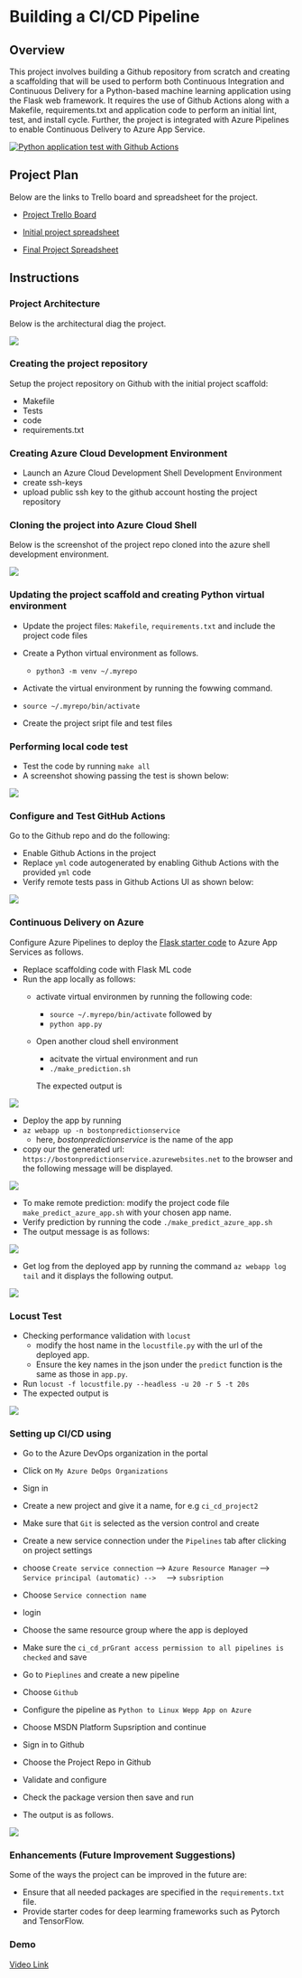 # Building a CI/CD Pipeline
## Overview
This project involves building a Github repository from scratch and creating a scaffolding that will be used to perform both Continuous Integration and Continuous Delivery for a Python-based machine learning application using the Flask web framework. It requires the use of Github Actions along with a Makefile, requirements.txt and application code to perform an initial lint, test, and install cycle. Further, the project is integrated with Azure Pipelines to enable Continuous Delivery to Azure App Service.

[![Python application test with Github Actions](https://github.com/Ezecc/project-2/actions/workflows/main.yml/badge.svg)](https://github.com/Ezecc/project-2/actions/workflows/main.yml)

## Project Plan
Below  are the links to Trello board and spreadsheet for the project.
- [Project Trello Board](https://trello.com/invite/b/IUBDY9Sp/fd665e6444e3d352039da972fe9bbead/project-2ci-cd-pipeline)

- [Initial project spreadsheet](https://docs.google.com/spreadsheets/d/1xqKjiT4MKB6uVOlxOQu0apmq0jOis8eYk-xK6Vg5MwY/edit?usp=sharing)

- [Final Project Spreadsheet](https://docs.google.com/spreadsheets/d/1-Hxu01ULV00NyDzv8BaUDq6MxsHrYBUAaKTyO5BVbls/edit?usp=sharing)


## Instructions

### Project Architecture
Below is the architectural diag the project.

![](project-2_screen_captures/Project-2_Architecture.png)
### Creating the project repository
Setup the project repository on Github with the initial project scaffold: 
- Makefile
- Tests
- code
- requirements.txt

### Creating Azure Cloud Development Environment
- Launch an Azure Cloud Development Shell Development Environment
- create ssh-keys
- upload public ssh key to the github account hosting the project repository

### Cloning the project into Azure Cloud Shell
Below is the screenshot of the project repo cloned into the azure shell development environment.

![](project-2_screen_captures/cloning_repo_in_az_shell.png)

### Updating the project scaffold and creating Python virtual environment
- Update the project files: `Makefile`, `requirements.txt` and include the project code files
- Create a Python virtual environment as follows.
    -  ```python3 -m venv ~/.myrepo```
- Activate the virtual environment by running the fowwing command.

- ```source ~/.myrepo/bin/activate```

- Create the project sript file and test files

### Performing local code test
- Test the code by running ```make all```
- A screenshot showing passing the test is shown below:

![](project-2_screen_captures/test_passing.png)

### Configure and Test GitHub Actions
Go to the Github repo and do the following:
- Enable Github Actions in the project
- Replace ```yml``` code autogenerated by enabling Github Actions with the provided ```yml```  code 
- Verify remote tests pass in Github Actions UI
as shown below:

![](project-2_screen_captures/github_action_ppassing2.png)


### Continuous Delivery on Azure
Configure Azure Pipelines to deploy the [Flask starter code](https://github.com/udacity/nd082-Azure-Cloud-DevOps-Starter-Code/tree/master/C2-AgileDevelopmentwithAzure/project/starter_files) to Azure App Services as follows.
- Replace scaffolding code with Flask ML code
- Run the app locally as follows:
    - activate virtual environmen by running the following code:

        - ```source ~/.myrepo/bin/activate``` followed by 
        - ```python app.py```
    - Open another cloud shell environment
        - acitvate the virtual environment and run
        - ```./make_prediction.sh```
        
        The expected output is 


![](project-2_screen_captures/local_prediction_Screenshot.png.png)


- Deploy the app by running
- ```az webapp up -n bostonpredictionservice```
    - here, *bostonpredictionservice* is the name of the app
- copy our the generated url: ```https://bostonpredictionservice.azurewebsites.net``` to the browser and the following message will be displayed.

![](project-2_screen_captures/Screenshot_deployed_sklearn_model_in_azure.png)

- To make remote prediction: modify the project code file ```make_predict_azure_app.sh```  with your chosen app name.
- Verify prediction by running the code ```./make_predict_azure_app.sh```
- The output message is as follows:

![](project-2_screen_captures/Screenshot_azure_remote_prediction.png)

- Get log from the deployed app by running the command
```az webapp log tail``` and it displays the following output.

![](project-2_screen_captures/Screenshot_app_log_tail.png)

### Locust Test
- Checking performance validation with ```locust```
    - modify the host name in the ```locustfile.py``` with the url of the deployed app.
    - Ensure the key names in the json under the ```predict``` function is the same as those in ```app.py```.
- Run ```locust -f locustfile.py --headless -u 20 -r 5 -t 20s```
- The expected output is

![](project-2_screen_captures/locustTestOutput_2.png)

### Setting up CI/CD using 
- Go to the Azure DevOps organization in the portal
- Click on ```My Azure DeOps Organizations```
- Sign in
- Create a new project and give it a name, for e.g ```ci_cd_project2```
- Make sure that ```Git``` is selected as the version control and create
- Create a new service connection under the ```Pipelines``` tab after clicking on project settings
- choose ```Create service connection``` --> ```Azure Resource Manager``` --> ```Service principal (automatic) -->  ``` --> ```subsription``` 

- Choose ```Service connection name```

- login
- Choose the same resource group where the app is deployed
- Make sure the ```ci_cd_prGrant access permission to all pipelines is checked``` and save
- Go to ```Pieplines``` and create a new pipeline
- Choose ```Github```

- Configure the pipeline as ```Python to Linux Wepp App on Azure```
- Choose MSDN Platform Supsription and continue
- Sign in to Github 
- Choose the Project Repo in Github
- Validate and configure
- Check the package version then save and run
- The output is as follows.

![](project-2_screen_captures/Screenshot_azure_pipeline.png)

### Enhancements (Future Improvement Suggestions)

Some of the ways the project can be improved in the future are:
- Ensure that all needed packages are specified in the ```requirements.txt``` file.
- Provide starter codes for deep learming frameworks such as Pytorch and TensorFlow.

### Demo 
[Video Link](https://youtu.be/R8W9Qymqu_4)



